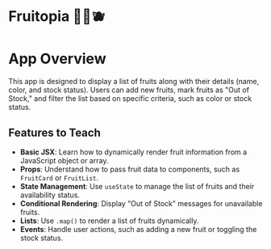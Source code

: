#  Fruitopia 🍓🍇🫐

# App Overview

This app is designed to display a list of fruits along with their details (name, color, and stock status). Users can add new fruits, mark fruits as "Out of Stock," and filter the list based on specific criteria, such as color or stock status.

## Features to Teach

- **Basic JSX**: Learn how to dynamically render fruit information from a JavaScript object or array.
- **Props**: Understand how to pass fruit data to components, such as `FruitCard` or `FruitList`.
- **State Management**: Use `useState` to manage the list of fruits and their availability status.
- **Conditional Rendering**: Display "Out of Stock" messages for unavailable fruits.
- **Lists**: Use `.map()` to render a list of fruits dynamically.
- **Events**: Handle user actions, such as adding a new fruit or toggling the stock status.
